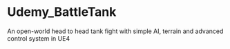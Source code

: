 # Udemy_BattleTank
An open-world head to head tank fight with simple AI, terrain and advanced control system in UE4
